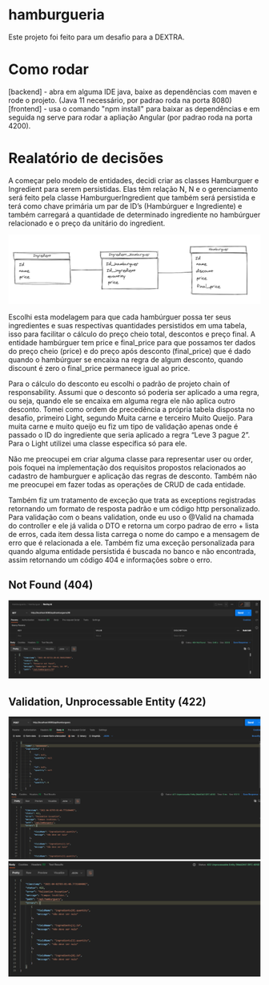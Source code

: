 # hamburgueria

Este projeto foi feito para um desafio para a DEXTRA.

# Como rodar

[backend] - abra em alguma IDE java, baixe as dependências com maven e rode o projeto. (Java 11 necessário, por padrao roda na porta 8080) <br>
[frontend] - usa o comando "npm install" para baixar as dependências e em seguida ng serve para rodar a apliação Angular (por padrao roda na porta 4200).

# Realatório de decisões

A começar pelo modelo de entidades, decidi criar as classes Hamburguer e Ingredient para serem persistidas. Elas têm relação N, N e o gerenciamento será feito pela classe HamburguerIngredient que também será persistida e terá como chave primária um par de ID’s (Hambúrguer e Ingrediente) e também carregará a quantidade de determinado ingrediente no hambúrguer relacionado e o preço da unitário do ingredient.

![Alt text](doc-img/modelo.PNG "Modelo")

Escolhi esta modelagem para que cada hambúrguer possa ter seus ingredientes e suas respectivas quantidades persistidos em uma tabela, isso para facilitar o cálculo do preço cheio total, descontos e preço final. A entidade hambúrguer tem price e final_price para que possamos ter dados do preço cheio (price) e do preço após desconto (final_price) que é dado quando o hambúrguer se encaixa na regra de algum desconto, quando discount é zero o final_price permanece igual ao price.

Para o cálculo do desconto eu escolhi o padrão de projeto chain of responsability. Assumi que o desconto só poderia ser aplicado a uma regra, ou seja, quando ele se encaixa em alguma regra ele não aplica outro desconto. Tomei como ordem de precedência a própria tabela disposta no desafio, primeiro Light, segundo Muita carne e terceiro Muito Queijo. Para muita carne e muito queijo eu fiz um tipo de validação apenas onde é passado o ID do ingrediente que seria aplicado a regra “Leve 3 pague 2”. Para o Light utilizei uma classe específica só para ele.

Não me preocupei em criar alguma classe para representar user ou order, pois foquei na implementação dos requisitos propostos relacionados ao cadastro de hamburguer e aplicação das regras de desconto. Também não me preocupei em fazer todas as operações de CRUD de cada entidade.

Também fiz um tratamento de exceção que trata as exceptions registradas retornando um formato de resposta padrão e um código http personalizado. Para validação com o beans validation, onde eu uso o @Valid na chamada do controller e ele já valida o DTO e retorna um corpo padrao de erro + lista de erros, cada item dessa lista carrega o nome do campo e a mensagem de erro que é relacionada a ele. Também fiz uma exceção personalizada para quando alguma entidade persistida é buscada no banco e não encontrada, assim retornando um código 404 e informações sobre o erro.

## Not Found (404)
![Alt text](doc-img/notfound.PNG "404 example")

## Validation, Unprocessable Entity (422)

![Alt text](doc-img/validation1.PNG "422 example 1")
![Alt text](doc-img/validation2.PNG "422 example 2")

